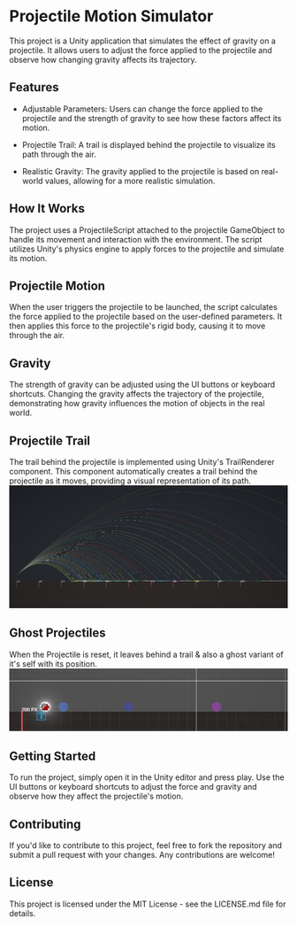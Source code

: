 

# Projectile Motion Simulator
This project is a Unity application that simulates the effect of gravity on a projectile. It allows users to adjust the force applied to the projectile and observe how changing gravity affects its trajectory.

## Features
- Adjustable Parameters: Users can change the force applied to the projectile and the strength of gravity to see how these factors affect its motion.

- Projectile Trail: A trail is displayed behind the projectile to visualize its path through the air.

- Realistic Gravity: The gravity applied to the projectile is based on real-world values, allowing for a more realistic simulation.

## How It Works
The project uses a ProjectileScript attached to the projectile GameObject to handle its movement and interaction with the environment. The script utilizes Unity's physics engine to apply forces to the projectile and simulate its motion.

## Projectile Motion
When the user triggers the projectile to be launched, the script calculates the force applied to the projectile based on the user-defined parameters. It then applies this force to the projectile's rigid body, causing it to move through the air.

## Gravity
The strength of gravity can be adjusted using the UI buttons or keyboard shortcuts. Changing the gravity affects the trajectory of the projectile, demonstrating how gravity influences the motion of objects in the real world.

## Projectile Trail
The trail behind the projectile is implemented using Unity's TrailRenderer component. This component automatically creates a trail behind the projectile as it moves, providing a visual representation of its path.
![alt text](./images/imageTrail.png)

## Ghost Projectiles
When the Projectile is reset, it leaves behind a trail & also a ghost variant of it's self with its position.
![alt text](./images/imageGhost.png)

## Getting Started
To run the project, simply open it in the Unity editor and press play. Use the UI buttons or keyboard shortcuts to adjust the force and gravity and observe how they affect the projectile's motion.

## Contributing
If you'd like to contribute to this project, feel free to fork the repository and submit a pull request with your changes. Any contributions are welcome!

## License
This project is licensed under the MIT License - see the LICENSE.md file for details.